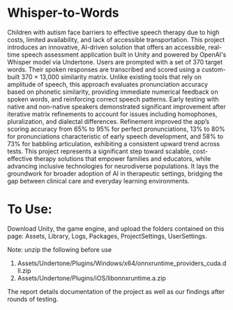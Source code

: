 # Whisper-to-Words

Children with autism face barriers to effective speech therapy due to high costs, limited availability, and lack of accessible transportation. This project introduces an innovative, AI-driven solution that offers an accessible, real-time speech assessment application built in Unity and powered by OpenAI's Whisper model via Undertone. Users are prompted with a set of 370 target words. Their spoken responses are transcribed and scored using a custom-built 370 × 13,000 similarity matrix. Unlike existing tools that rely on amplitude of speech, this approach evaluates pronunciation accuracy based on phonetic similarity, providing immediate numerical feedback on spoken words, and reinforcing correct speech patterns. Early testing with native and non-native speakers demonstrated significant improvement after iterative matrix refinements to account for issues including homophones, pluralization, and dialectal differences. Refinement improved the app’s scoring accuracy from 65% to 95% for perfect pronunciations, 13% to 80% for pronunciations characteristic of early speech development, and 58% to 73% for babbling articulation, exhibiting a consistent upward trend across tests. This project represents a significant step toward scalable, cost-effective therapy solutions that empower families and educators, while advancing inclusive technologies for neurodiverse populations. It lays the groundwork for broader adoption of AI in therapeutic settings, bridging the gap between clinical care and everyday learning environments.

# To Use:
Download Unity, the game engine, and upload the folders contained on this page: Assets, Library, Logs, Packages, ProjectSettings, UserSettings. 

Note: unzip the following before use
   1) Assets/Undertone/Plugins/Windows/x64/onnxruntime_providers_cuda.dll.zip
   2) Assets/Undertone/Plugins/iOS/libonnxruntime.a.zip

The report details documentation of the project as well as our findings after rounds of testing. 
